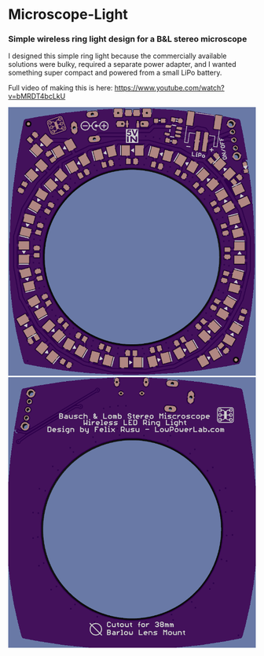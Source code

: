 # Microscope-Light
### Simple wireless ring light design for a B&amp;L stereo microscope

I designed this simple ring light because the commercially available solutions were bulky, required a separate power adapter, and I wanted something super compact and powered from a small LiPo battery.

Full video of making this is here: https://www.youtube.com/watch?v=bMRDT4bcLkU

![Top Layer Rendering](https://github.com/LowPowerLab/Microscope-Light/blob/master/Top.png?raw=true)
![Bottom Layer Rendering](https://github.com/LowPowerLab/Microscope-Light/blob/master/Bottom.png?raw=true)

